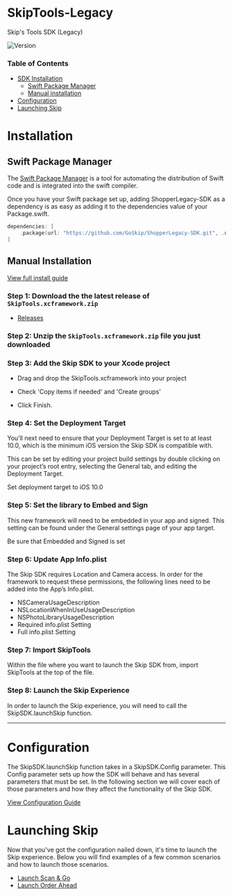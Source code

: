 
# SkipTools-Legacy
Skip's Tools SDK (Legacy)

![Version](https://img.shields.io/github/v/release/goSkip/SkipTools-Legacy)

### Table of Contents

* [SDK Installation](#installation)
  * [Swift Package Manager](#swift-package-manager)
  * [Manual installation](#manual-installation)
* [Configuration](#configuration)
* [Launching Skip](#launching-skip)

# Installation 

## Swift Package Manager

The [Swift Package Manager](https://swift.org/package-manager/) is a tool for automating the distribution of Swift code and is integrated into the swift compiler.

Once you have your Swift package set up, adding ShopperLegacy-SDK as a dependency is as easy as adding it to the dependencies value of your Package.swift.

```swift
dependencies: [
    .package(url: "https://github.com/GoSkip/ShopperLegacy-SDK.git", .upToNextMajor(from: "4.0.0"))
]
```

## Manual Installation
[View full install guide](https://goskip.github.io/mco/wiki/ios/installation/)

### Step 1: Download the the latest release of `SkipTools.xcframework.zip`
- [Releases](https://github.com/GoSkip/SkipTools-Legacy-Source/releases)

### Step 2: Unzip the `SkipTools.xcframework.zip` file you just downloaded

### Step 3: Add the Skip SDK to your Xcode project

- Drag and drop the SkipTools.xcframework into your project

- Check 'Copy items if needed' and 'Create groups' 

- Click Finish.

### Step 4: Set the Deployment Target

You’ll next need to ensure that your Deployment Target is set to at least 10.0, which is the minimum iOS version the Skip SDK is compatible with.

This can be set by editing your project build settings by double clicking on your project’s root entry, selecting the General tab, and editing the Deployment Target.

Set deployment target to iOS 10.0

### Step 5: Set the library to Embed and Sign

This new framework will need to be embedded in your app and signed. This setting can be found under the General settings page of your app target.

Be sure that Embedded and Signed is set

### Step 6: Update App Info.plist

The Skip SDK requires Location and Camera access. In order for the framework to request these permissions, the following lines need to be added into the App’s Info.plist.

- NSCameraUsageDescription
- NSLocationWhenInUseUsageDescription
- NSPhotoLibraryUsageDescription
- Required info.plist Setting
- Full info.plist Setting

### Step 7: Import SkipTools

Within the file where you want to launch the Skip SDK from, import SkipTools at the top of the file.

### Step 8: Launch the Skip Experience

In order to launch the Skip experience, you will need to call the SkipSDK.launchSkip function.

---
# Configuration

The SkipSDK.launchSkip function takes in a SkipSDK.Config parameter. This Config parameter sets up how the SDK will behave and has several parameters that must be set. In the following section we will cover each of those parameters and how they affect the functionality of the Skip SDK.

[View Configuration Guide](https://goskip.github.io/mco/wiki/ios/configuration/)

# Launching Skip
Now that you've got the configuration nailed down, it's time to launch the Skip experience. Below you will find examples of a few common scenarios and how to launch those scenarios.

- [Launch Scan & Go](https://goskip.github.io/mco/wiki/ios/launch/scanandgo/)
- [Launch Order Ahead](https://goskip.github.io/mco/wiki/ios/launch/orderahead/)
